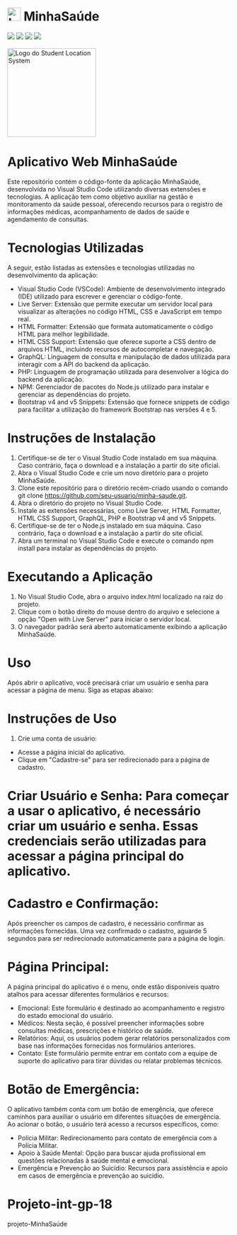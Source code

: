 # <img src="https://github.com/Fcamposdev/Projeto-int-gp-18/blob/main/src/assets/image/Logo.png" width="30px"  title="Logo do MinhaSaúde"> MinhaSaúde
<img src="https://img.shields.io/badge/HTML5-E34F26?style=for-the-badge&logo=html5&logoColor=white"> <img src="https://img.shields.io/badge/CSS3-1572B6?style=for-the-badge&logo=css3&logoColor=white"> <img src="https://img.shields.io/badge/JavaScript-F7DF1E?style=for-the-badge&logo=javascript&logoColor=black"> <img src="https://img.shields.io/badge/PHP-777BB4?style=for-the-badge&logo=php&logoColor=white"><br><br>
<img src="https://github.com/Fcamposdev/Projeto-int-gp-18/blob/main/src/assets/image/Logo.png" width="200px" title="Logo do Student Location System"> <br>
# Aplicativo Web MinhaSaúde
Este repositório contém o código-fonte da aplicação MinhaSaúde, desenvolvida no Visual Studio Code utilizando diversas extensões e tecnologias. A aplicação tem como objetivo auxiliar na gestão e monitoramento da saúde pessoal, oferecendo recursos para o registro de informações médicas, acompanhamento de dados de saúde e agendamento de consultas.

# Tecnologias Utilizadas
A seguir, estão listadas as extensões e tecnologias utilizadas no desenvolvimento da aplicação:
- Visual Studio Code (VSCode): Ambiente de desenvolvimento integrado (IDE) utilizado para escrever e gerenciar o código-fonte.
- Live Server: Extensão que permite executar um servidor local para visualizar as alterações no código HTML, CSS e JavaScript em tempo real.
- HTML Formatter: Extensão que formata automaticamente o código HTML para melhor legibilidade.
- HTML CSS Support: Extensão que oferece suporte a CSS dentro de arquivos HTML, incluindo recursos de autocompletar e navegação.
- GraphQL: Linguagem de consulta e manipulação de dados utilizada para interagir com a API do backend da aplicação.
- PHP: Linguagem de programação utilizada para desenvolver a lógica do backend da aplicação.
- NPM: Gerenciador de pacotes do Node.js utilizado para instalar e gerenciar as dependências do projeto.
- Bootstrap v4 and v5 Snippets: Extensão que fornece snippets de código para facilitar a utilização do framework Bootstrap nas versões 4 e 5.

# Instruções de Instalação
1. Certifique-se de ter o Visual Studio Code instalado em sua máquina. Caso contrário, faça o download e a instalação a partir do site oficial.
2. Abra o Visual Studio Code e crie um novo diretório para o projeto MinhaSaúde.
3. Clone este repositório para o diretório recém-criado usando o comando git clone https://github.com/seu-usuario/minha-saude.git.
4. Abra o diretório do projeto no Visual Studio Code.
5. Instale as extensões necessárias, como Live Server, HTML Formatter, HTML CSS Support, GraphQL, PHP e Bootstrap v4 and v5 Snippets.
6. Certifique-se de ter o Node.js instalado em sua máquina. Caso contrário, faça o download e a instalação a partir do site oficial.
7. Abra um terminal no Visual Studio Code e execute o comando npm install para instalar as dependências do projeto.

# Executando a Aplicação
1. No Visual Studio Code, abra o arquivo index.html localizado na raiz do projeto.
2. Clique com o botão direito do mouse dentro do arquivo e selecione a opção "Open with Live Server" para iniciar o servidor local.
3. O navegador padrão será aberto automaticamente exibindo a aplicação MinhaSaúde.

# Uso
Após abrir o aplicativo, você precisará criar um usuário e senha para acessar a página de menu. Siga as etapas abaixo:
# Instruções de Uso
1. Crie uma conta de usuário:
- Acesse a página inicial do aplicativo.
- Clique em "Cadastre-se" para ser redirecionado para a página de cadastro.

# Criar Usuário e Senha: Para começar a usar o aplicativo, é necessário criar um usuário e senha. Essas credenciais serão utilizadas para acessar a página principal do aplicativo.
# Cadastro e Confirmação: 
Após preencher os campos de cadastro, é necessário confirmar as informações fornecidas. Uma vez confirmado o cadastro, aguarde 5 segundos para ser redirecionado automaticamente para a página de login.
# Página Principal: 
A página principal do aplicativo é o menu, onde estão disponíveis quatro atalhos para acessar diferentes formulários e recursos:
- Emocional: Este formulário é destinado ao acompanhamento e registro do estado emocional do usuário.
- Médicos: Nesta seção, é possível preencher informações sobre consultas médicas, prescrições e histórico de saúde.
- Relatórios: Aqui, os usuários podem gerar relatórios personalizados com base nas informações fornecidas nos formulários anteriores.
- Contato: Este formulário permite entrar em contato com a equipe de suporte do aplicativo para tirar dúvidas ou relatar problemas técnicos.
# Botão de Emergência: 
O aplicativo também conta com um botão de emergência, que oferece caminhos para auxiliar o usuário em diferentes situações de emergência. Ao acionar o botão, o usuário terá acesso a recursos específicos, como:
- Polícia Militar: Redirecionamento para contato de emergência com a Polícia Militar.
- Apoio à Saúde Mental: Opção para buscar ajuda profissional em questões relacionadas à saúde mental e emocional.
- Emergência e Prevenção ao Suicídio: Recursos para assistência e apoio em casos de emergência e prevenção ao suicídio.



# Projeto-int-gp-18
projeto-MinhaSaúde

